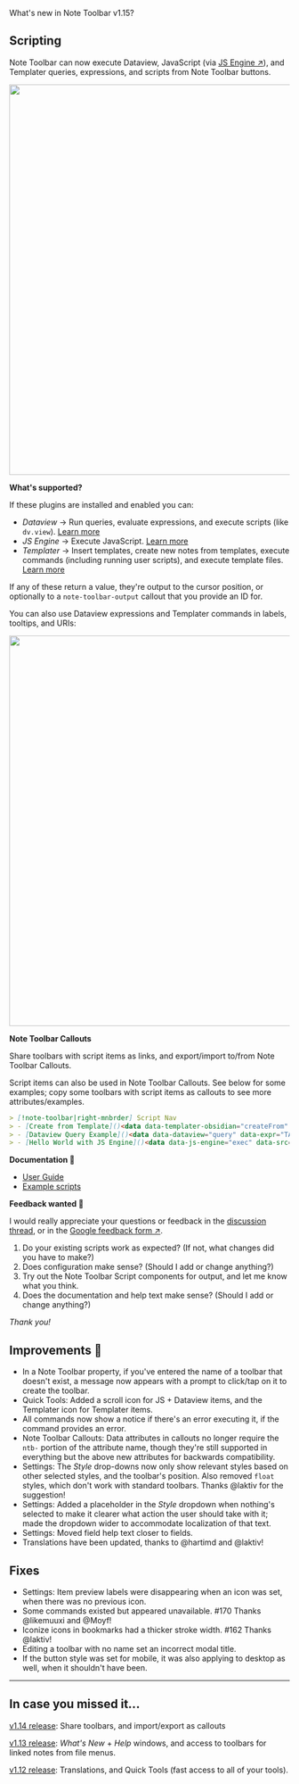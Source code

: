 What's new in Note Toolbar v1.15?

## Scripting

Note Toolbar can now execute Dataview, JavaScript (via [JS Engine ↗](https://obsidian.md/plugins?id=js-engine)), and Templater queries, expressions, and scripts from Note Toolbar buttons.

<a href="https://github.com/user-attachments/assets/56225123-145d-4500-aaf1-7b438d299a52">
  <img src="https://github.com/user-attachments/assets/56225123-145d-4500-aaf1-7b438d299a52" width="700"/>
</a>

**What's supported?**

If these plugins are installed and enabled you can:

- *Dataview* → Run queries, evaluate expressions, and execute scripts (like `dv.view`). [Learn more](https://github.com/chrisgurney/obsidian-note-toolbar/wiki/Dataview)
- *JS Engine* → Execute JavaScript. [Learn more](https://github.com/chrisgurney/obsidian-note-toolbar/wiki/JS-Engine)
- *Templater* → Insert templates, create new notes from templates, execute commands (including running user scripts), and execute template files. [Learn more](https://github.com/chrisgurney/obsidian-note-toolbar/wiki/Templater)

If any of these return a value, they're output to the cursor position, or optionally to a `note-toolbar-output` callout that you provide an ID for. 

You can also use Dataview expressions and Templater commands in labels, tooltips, and URIs:

<a href="https://github.com/user-attachments/assets/0946d703-743e-4a1a-9f10-452531f7eec7">
  <img src="https://github.com/user-attachments/assets/0946d703-743e-4a1a-9f10-452531f7eec7" width="700"/>
</a>

**Note Toolbar Callouts**

Share toolbars with script items as links, and export/import to/from Note Toolbar Callouts.

Script items can also be used in Note Toolbar Callouts. See below for some examples; copy some toolbars with script items as callouts to see more attributes/examples.

```markdown
> [!note-toolbar|right-mnbrder] Script Nav
> - [Create from Template]()<data data-templater-obsidian="createFrom" data-src="Templater/Basic Template.md" data-dest="&lt;%&quot;Basic &quot; + tp.file.last_modified_date(&quot;yyyy-MM-dd&quot;)%&gt;"/>
> - [Dataview Query Example]()<data data-dataview="query" data-expr="TABLE file.mtime AS &quot;Last Modified&quot; FROM &quot;Templater&quot; SORT file.mtime DESC" data-callout="asf"/>
> - [Hello World with JS Engine]()<data data-js-engine="exec" data-src="Scripts/JsEngine/HelloWorld.js"/>
```

**Documentation 📖**

- [User Guide](https://github.com/chrisgurney/obsidian-note-toolbar/wiki/Executing-scripts)
- [Example scripts](https://github.com/chrisgurney/obsidian-note-toolbar/tree/master/examples/Scripts)

**Feedback wanted 💬**

I would really appreciate your questions or feedback in the [discussion thread](https://github.com/chrisgurney/obsidian-note-toolbar/discussions/171), or in the [Google feedback form ↗](https://docs.google.com/forms/d/e/1FAIpQLSeVWHVnookJr8HVQywk5TwupU-p7vkRkSt83Q5jscR6VwpZEQ/viewform?usp=sf_link).

1. Do your existing scripts work as expected? (If not, what changes did you have to make?)
2. Does configuration make sense? (Should I add or change anything?)
3. Try out the Note Toolbar Script components for output, and let me know what you think.
4. Does the documentation and help text make sense? (Should I add or change anything?)

_Thank you!_

## Improvements 🎉

- In a Note Toolbar property, if you've entered the name of a toolbar that doesn't exist, a message now appears with a prompt to click/tap on it to create the toolbar.
- Quick Tools: Added a scroll icon for JS + Dataview items, and the Templater icon for Templater items.
- All commands now show a notice if there's an error executing it, if the command provides an error.
- Note Toolbar Callouts: Data attributes in callouts no longer require the `ntb-` portion of the attribute name, though they're still supported in everything but the above new attributes for backwards compatibility.
- Settings: The _Style_ drop-downs now only show relevant styles based on other selected styles, and the toolbar's position. Also removed `float` styles, which don't work with standard toolbars. Thanks @laktiv for the suggestion!
- Settings: Added a placeholder in the _Style_ dropdown when nothing's selected to make it clearer what action the user should take with it; made the dropdown wider to accommodate localization of that text.
- Settings: Moved field help text closer to fields.
- Translations have been updated, thanks to @hartimd and @laktiv!

## Fixes

- Settings: Item preview labels were disappearing when an icon was set, when there was no previous icon.
- Some commands existed but appeared unavailable. #170 Thanks @likemuuxi and @Moyf!
- Iconize icons in bookmarks had a thicker stroke width. #162 Thanks @laktiv!
- Editing a toolbar with no name set an incorrect modal title.
- If the button style was set for mobile, it was also applying to desktop as well, when it shouldn't have been.

---

## In case you missed it...

[v1.14 release](https://github.com/chrisgurney/obsidian-note-toolbar/releases/tag/1.14.0): Share toolbars, and import/export as callouts

[v1.13 release](https://github.com/chrisgurney/obsidian-note-toolbar/releases/tag/1.13): _What's New_ + _Help_ windows, and access to toolbars for linked notes from file menus.

[v1.12 release](https://github.com/chrisgurney/obsidian-note-toolbar/releases/tag/1.12.1): Translations, and Quick Tools (fast access to all of your tools).